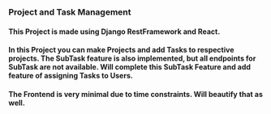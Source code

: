 ### Project and Task Management
#### This Project is made using Django RestFramework and React.

#### In this Project you can make Projects and add Tasks to respective projects. The SubTask feature is also implemented, but all endpoints for SubTask are not available. Will complete this SubTask Feature and add feature of assigning Tasks to Users.

#### The Frontend is very minimal due to time constraints. Will beautify that as well.

